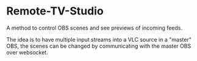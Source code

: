 # Remote-TV-Studio
A method to control OBS scenes and see previews of incoming feeds.

The idea is to have multiple input streams into a VLC source in a "master" OBS, the scenes can be changed by communicating with the master OBS over websocket.
